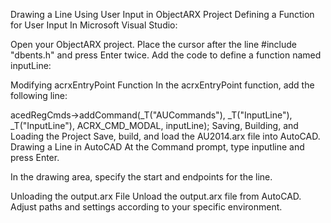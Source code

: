 Drawing a Line Using User Input in ObjectARX Project Defining a Function for User Input In Microsoft Visual Studio:

Open your ObjectARX project. Place the cursor after the line #include "dbents.h" and press Enter twice. Add the code to define a function named inputLine:

Modifying acrxEntryPoint Function In the acrxEntryPoint function, add the following line:

acedRegCmds->addCommand(_T("AUCommands"), _T("InputLine"), _T("InputLine"), ACRX_CMD_MODAL, inputLine); Saving, Building, and Loading the Project Save, build, and load the AU2014.arx file into AutoCAD. Drawing a Line in AutoCAD At the Command prompt, type inputline and press Enter.

In the drawing area, specify the start and endpoints for the line.

Unloading the output.arx File Unload the output.arx file from AutoCAD. Adjust paths and settings according to your specific environment.
